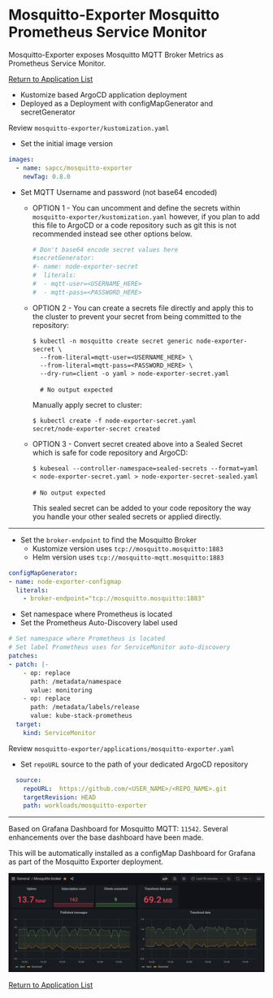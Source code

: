 # Mosquitto-Exporter Mosquitto Prometheus Service Monitor

Mosquitto-Exporter exposes Mosquitto MQTT Broker Metrics as Prometheus Service Monitor.

[Return to Application List](../)

* Kustomize based ArgoCD application deployment
* Deployed as a Deployment with configMapGenerator and secretGenerator

Review `mosquitto-exporter/kustomization.yaml`

* Set the initial image version

```yaml
images:
  - name: sapcc/mosquitto-exporter
    newTag: 0.8.0
```

* Set MQTT Username and password (not base64 encoded)

  * OPTION 1 - You can uncomment and define the secrets within `mosquitto-exporter/kustomization.yaml` however, if you plan to add this file to ArgoCD or a code repository such as git this is not recommended instead see other options below.

    ```yaml
    # Don't base64 encode secret values here
    #secretGenerator:
    #- name: node-exporter-secret
    #  literals:
    #  - mqtt-user=<USERNAME_HERE>
    #  - mqtt-pass=<PASSWORD_HERE>
    ```

  * OPTION 2 - You can create a secrets file directly and apply this to the cluster to prevent your secret from being committed to the repository:

    ```shell
    $ kubectl -n mosquitto create secret generic node-exporter-secret \
      --from-literal=mqtt-user=<USERNAME_HERE> \
      --from-literal=mqtt-pass=<PASSWORD_HERE> \
      --dry-run=client -o yaml > node-exporter-secret.yaml

      # No output expected
    ```

    Manually apply secret to cluster:

    ```shell
    $ kubectl create -f node-exporter-secret.yaml 
    secret/node-exporter-secret created
    ```

  * OPTION 3 - Convert secret created above into a Sealed Secret which is safe for code repository and ArgoCD:

    ```shell
    $ kubeseal --controller-namespace=sealed-secrets --format=yaml < node-exporter-secret.yaml > node-exporter-secret-sealed.yaml

    # No output expected
    ```

    This sealed secret can be added to your code repository the way you handle your other sealed secrets or applied directly.

---

* Set the `broker-endpoint` to find the Mosquitto Broker
  * Kustomize version uses `tcp://mosquitto.mosquitto:1883`
  * Helm version uses `tcp://mosquitto-mqtt.mosquitto:1883`

```yaml
configMapGenerator:
- name: node-exporter-configmap
  literals:
    - broker-endpoint="tcp://mosquitto.mosquitto:1883"
```

* Set namespace where Prometheus is located
* Set the Prometheus Auto-Discovery label used

```yaml
# Set namespace where Prometheus is located
# Set label Prometheus uses for ServiceMonitor auto-discovery
patches:
- patch: |-
    - op: replace
      path: /metadata/namespace
      value: monitoring
    - op: replace
      path: /metadata/labels/release
      value: kube-stack-prometheus
  target:
    kind: ServiceMonitor
```

Review `mosquitto-exporter/applications/mosquitto-exporter.yaml`

* Set `repoURL` source to the path of your dedicated ArgoCD repository

```yaml
  source:
    repoURL:  https://github.com/<USER_NAME>/<REPO_NAME>.git
    targetRevision: HEAD
    path: workloads/mosquitto-exporter
```

---

Based on Grafana Dashboard for Mosquitto MQTT: `11542`. Several enhancements over the base dashboard have been made.

This will be automatically installed as a configMap Dashboard for Grafana as part of the Mosquitto Exporter deployment.

![Grafana Dashboard using exporter](grafana_dashboard_11542.png)

[Return to Application List](../)
